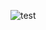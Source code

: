 ![test](https://user-images.githubusercontent.com/63867369/193161975-d3351cb1-abb0-42f3-bdd5-a1850cd0973b.png)
